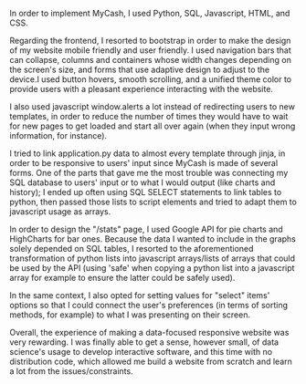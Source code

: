 In order to implement MyCash, I used Python, SQL, Javascript, HTML, and CSS.

Regarding the frontend, I resorted to bootstrap in order to make the design of my website mobile friendly and
user friendly. I used navigation bars that can collapse, columns and containers whose width changes depending on
the screen's size, and forms that use adaptive design to adjust to the device.I used button hovers, smooth scrolling,
and a unified theme color to provide users with a pleasant experience interacting with the website.

I also used javascript window.alerts a lot instead of redirecting users to new templates, in order to reduce the
number of times they would have to wait for new pages to get loaded and start all over again (when they input wrong
information, for instance).

I tried to link application.py data to almost every template through jinja, in order to be responsive to users' input
since MyCash is made of several forms. One of the parts that gave me the most trouble was connecting my SQL database
to users' input or to what I would output (like charts and history); I ended up often using SQL SELECT statements
to link tables to python, then passed those lists to script elements and tried to adapt them to javascript usage as
arrays.

In order to design the "/stats" page, I used Google API for pie charts and HighCharts for bar ones. Because the data
I wanted to include in the graphs solely depended on SQL tables, I resorted to the aforementioned transformation
of python lists into javascript arrays/lists of arrays that could be used by the API (using 'safe' when copying
a python list into a javascript array for example to ensure the latter could be safely used).

In the same context, I also opted for setting values for "select" items' options so that I could connect the user's
preferences (in terms of sorting methods, for example) to what I was presenting on their screen.

Overall, the experience of making a data-focused responsive website was very rewarding. I was finally able to get
a sense, however small, of data science's usage to develop interactive software, and this time with no distribution code,
which allowed me build a website from scratch and learn a lot from the issues/constraints.